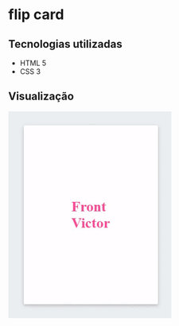 # flip card

## Tecnologias utilizadas
<ul>
  <li>HTML 5</li>
  <li>CSS 3</li>
</ul>

## Visualização
<img src="Video_1659809101.gif">
